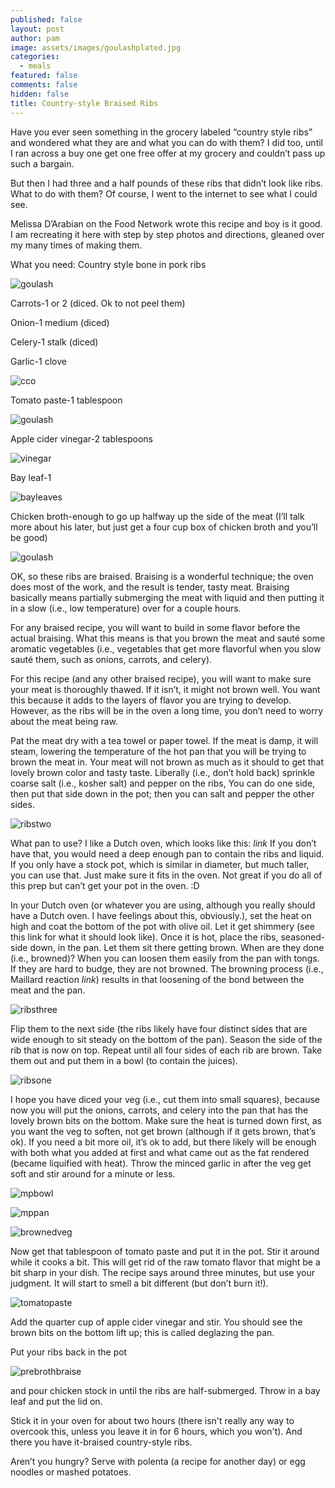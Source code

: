 ```yaml
---
published: false
layout: post
author: pam
image: assets/images/goulashplated.jpg
categories:
  - meals
featured: false
comments: false
hidden: false
title: Country-style Braised Ribs
---
```


Have you ever seen something in the grocery labeled “country style ribs” and wondered what they are and what you can do with them? I did too, until I ran across a buy one get one free offer at my grocery and couldn’t pass up such a bargain.

But then I had three and a half pounds of these ribs that didn’t look like ribs.  What to do with them? Of course, I went to the internet to see what I could see.

Melissa D’Arabian on the Food Network wrote this recipe and boy is it good.  I am recreating it here with step by step photos and directions, gleaned over my many times of making them.

What you need:
Country style bone in pork ribs

![goulash](/assets/images/hbthawed.jpg)

Carrots-1 or 2 (diced. Ok to not peel them)

Onion-1 medium (diced)

Celery-1 stalk (diced)

Garlic-1 clove

![cco](/assets/images/CarrotCeleryOnion_Fotor.jpg)

Tomato paste-1 tablespoon

![goulash](/assets/images/hbthawed.jpg)

Apple cider vinegar-2 tablespoons

![vinegar](/assets/images/acvinegar.jpg)

Bay leaf-1

![bayleaves](/assets/images/baypackage.jpg)

Chicken broth-enough to go up halfway up the side of the meat (I’ll talk more about his later, but just get a four cup box of chicken broth and you’ll be good)

![goulash](/assets/images/hbthawed.jpg)


OK, so these ribs are braised.  Braising is a wonderful technique; the oven does most of the work, and the result is tender, tasty meat. Braising basically means partially submerging the meat with liquid and then putting it in a slow (i.e., low temperature) over for a couple hours. 

For any braised recipe, you will want to build in some flavor before the actual braising.  What this means is that you brown the meat and sauté some aromatic vegetables (i.e., vegetables that get more flavorful when you slow sauté them, such as onions, carrots, and celery).

For this recipe (and any other braised recipe), you will want to make sure your meat is thoroughly thawed. If it isn’t, it might not brown well. You want this because it adds to the layers of flavor you are trying to develop. However, as the ribs will be in the oven a long time, you don’t need to worry about the meat being raw.

Pat the meat dry with a tea towel or paper towel. If the meat is damp, it will steam, lowering the temperature of the hot pan that you will be trying to brown the meat in. Your meat will not brown as much as it should to get that lovely brown color and tasty taste. Liberally (i.e., don’t hold back) sprinkle coarse salt (i.e., kosher salt) and pepper on the ribs, You can do one side, then put that side down in the pot; then you can salt and pepper the other sides.

![ribstwo](/assets/images/ribsbrowning.jpg)

What pan to use? I like a Dutch oven, which looks like this: *link* If you don’t have that, you would need a deep enough pan to contain the ribs and liquid. If you only have a stock pot, which is similar in diameter, but much taller, you can use that.  Just make sure it fits in the oven. Not great if you do all of this prep but can’t get your pot in the oven.  :D

In your Dutch oven (or whatever you are using, although you really should have a Dutch oven. I have feelings about this, obviously.), set the heat on high and coat the bottom of the pot with olive oil. Let it get shimmery (see this link for what it should look like). Once it is hot, place the ribs, seasoned-side down, in the pan.  Let them sit there getting brown. When are they done (i.e., browned)? When you can loosen them easily from the pan with tongs.  If they are hard to budge, they are not browned.  The browning process (i.e., Maillard reaction *link*) results in that loosening of the bond between the meat and the pan.  

![ribsthree](/assets/images/ribsbrowning2.jpg)

Flip them to the next side (the ribs likely have four distinct sides that are wide enough to sit steady on the bottom of the pan). Season the side of the rib that is now on top.  Repeat until all four sides of each rib are brown.  Take them out and put them in a bowl (to contain the juices).

![ribsone](/assets/images/ribsbrowming.jpg)


I hope you have diced your veg (i.e., cut them into small squares), because now you will put the onions, carrots, and celery into the pan that has the lovely brown bits on the bottom.  Make sure the heat is turned down first, as you want the veg to soften, not get brown (although if it gets brown, that’s ok). If you need a bit more oil, it’s ok to add, but there likely will be enough with both what you added at first and what came out as the fat rendered (became liquified with heat). Throw the minced garlic in after the veg get soft and stir around for a minute or less. 

![mpbowl](/assets/images/mirepoixinbowl.jpg)

![mppan](/assets/images/mirepoixinpan.jpg)

![brownedveg](/assets/images/brownedveg.jpg)

Now get that tablespoon of tomato paste and put it in the pot.  Stir it around while it cooks a bit. This will get rid of the raw tomato flavor that might be a bit sharp in your dish. The recipe says around three minutes, but use your judgment.  It will start to smell a bit different (but don’t burn it!). 

![tomatopaste](/assets/images/tomatopaste.jpg)

Add the quarter cup of apple cider vinegar and stir. You should see the brown bits on the bottom lift up; this is called deglazing the pan.

Put your ribs back in the pot 

![prebrothbraise](/assets/images/prebrothbraise.jpg)

and pour chicken stock in until the ribs are half-submerged. Throw in a bay leaf and put the lid on.

Stick it in your oven for about two hours (there isn't really any way to overcook this, unless you leave it in for 6 hours, which you won't). And there you have it-braised country-style ribs. 

Aren’t you hungry? Serve with polenta (a recipe for another day) or egg noodles or mashed potatoes. 
